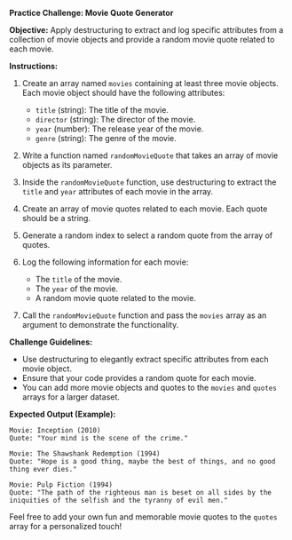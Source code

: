 **Practice Challenge: Movie Quote Generator**

**Objective:**
Apply destructuring to extract and log specific attributes from a collection of movie objects and provide a random movie quote related to each movie.

**Instructions:**

1. Create an array named `movies` containing at least three movie objects. Each movie object should have the following attributes:
   - `title` (string): The title of the movie.
   - `director` (string): The director of the movie.
   - `year` (number): The release year of the movie.
   - `genre` (string): The genre of the movie.

2. Write a function named `randomMovieQuote` that takes an array of movie objects as its parameter.

3. Inside the `randomMovieQuote` function, use destructuring to extract the `title` and `year` attributes of each movie in the array.

4. Create an array of movie quotes related to each movie. Each quote should be a string.

5. Generate a random index to select a random quote from the array of quotes.

6. Log the following information for each movie:
   - The `title` of the movie.
   - The `year` of the movie.
   - A random movie quote related to the movie.

7. Call the `randomMovieQuote` function and pass the `movies` array as an argument to demonstrate the functionality.

**Challenge Guidelines:**
- Use destructuring to elegantly extract specific attributes from each movie object.
- Ensure that your code provides a random quote for each movie.
- You can add more movie objects and quotes to the `movies` and `quotes` arrays for a larger dataset.

**Expected Output (Example):**
```
Movie: Inception (2010)
Quote: "Your mind is the scene of the crime."

Movie: The Shawshank Redemption (1994)
Quote: "Hope is a good thing, maybe the best of things, and no good thing ever dies."

Movie: Pulp Fiction (1994)
Quote: "The path of the righteous man is beset on all sides by the iniquities of the selfish and the tyranny of evil men."
```

Feel free to add your own fun and memorable movie quotes to the `quotes` array for a personalized touch!